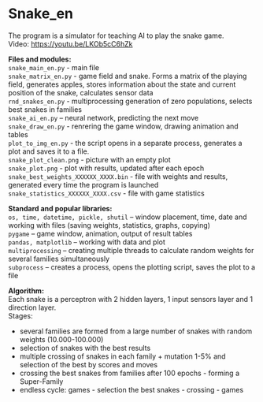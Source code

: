 # Snake_en

The program is a simulator for teaching AI to play the snake game.  
Video: <a>https://youtu.be/LKOb5cC6hZk</a>

<b>Files and modules:</b>  
`snake_main_en.py` - main file  
`snake_matrix_en.py` - game field and snake. Forms a matrix of the playing field, generates apples, stores information about the state and current position of the 
snake, calculates sensor data  
`rnd_snakes_en.py` - multiprocessing generation of zero populations, selects best snakes in families  
`snake_ai_en.py` – neural network, predicting the next move  
`snake_draw_en.py` - renrering the game window, drawing animation and tables  
`plot_to_img_en.py` - the script opens in a separate process, generates a plot and saves it to a file.  
`snake_plot_clean.png` - picture with an empty plot  
`snake_plot.png` - plot with results, updated after each epoch  
`snake_best_weights_ХХХХХХ_ХХХХ.bin` - file with weights and results, generated every time the program is launched  
`snake_statistics_ХХХХХХ_ХХХХ.csv` - file with game statistics  

<b>Standard and popular libraries:  </b>  
`os, time, datetime, pickle, shutil` – window placement, time, date and working with files (saving weights, statistics, graphs, copying)  
`pygame` – game window, animation, output of result tables  
`pandas, matplotlib` – working with data and plot   
`multiprocessing` – creating multiple threads to calculate random weights for several families simultaneously  
`subprocess` – creates a process, opens the plotting script, saves the plot to a file  

<b>Algorithm:</b>  
Each snake is a perceptron with 2 hidden layers, 1 input sensors layer and 1 direction layer.  
Stages:  
- several families are formed from a large number of snakes with random weights (10.000-100.000)
- selection of snakes with the best results
- multiple crossing of snakes in each family + mutation 1-5% and selection of the best by scores and moves
- crossing the best snakes from families after 100 epochs - forming a Super-Family
- endless cycle: games - selection the best snakes - crossing - games
